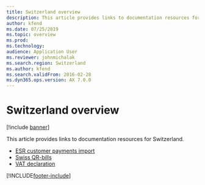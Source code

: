 ```yaml
---
title: Switzerland overview
description: This article provides links to documentation resources for Switzerland.
author: kfend
ms.date: 07/25/2019
ms.topic: overview
ms.prod: 
ms.technology: 
audience: Application User
ms.reviewer: johnmichalak
ms.search.region: Switzerland
ms.author: kfend
ms.search.validFrom: 2016-02-28
ms.dyn365.ops.version: AX 7.0.0
---
```


# Switzerland overview

[!include [banner](../../includes/banner.md)]

This article provides links to documentation resources for Switzerland. 

- [ESR customer payments import](emea-che-esr-customer-payments-import.md)
- [Swiss QR-bills](emea-che-swiss-qr-bills.md)
- [VAT declaration](emea-che-vat-declaration-switzerland.md)


[!INCLUDE[footer-include](../../../includes/footer-banner.md)]
